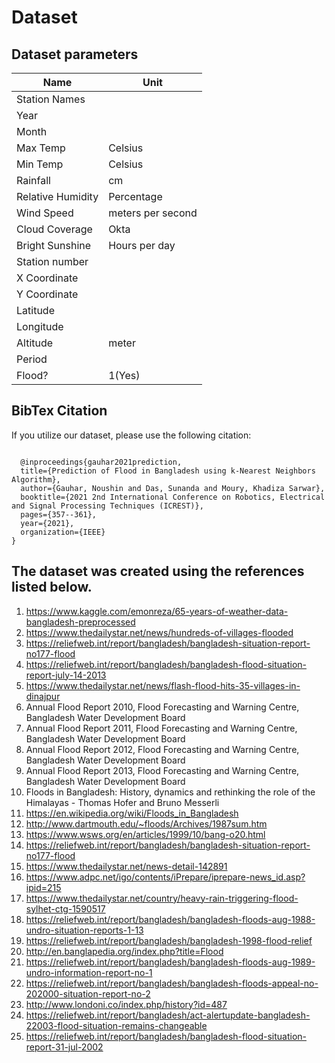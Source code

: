 # Dataset 


## Dataset parameters

| Name              |  Unit             |
| ----------------- | ----------------- |
| Station Names     |                   |
| Year              |                   |
| Month             |                   |
| Max Temp          | Celsius           |
| Min Temp          | Celsius           |
| Rainfall          | cm                |
| Relative Humidity | Percentage        |
| Wind Speed        | meters per second |
| Cloud Coverage    | Okta              |
| Bright Sunshine   | Hours per day     |
| Station number    |                   |
| X Coordinate      |                   |
| Y Coordinate      |                   |
| Latitude          |                   |
| Longitude         |                   |
| Altitude          | meter             |
| Period            |                   |
| Flood?            | 1(Yes)            |


## BibTex Citation
If you utilize our dataset, please use the following citation:

<code>
  @inproceedings{gauhar2021prediction,
  title={Prediction of Flood in Bangladesh using k-Nearest Neighbors Algorithm},
  author={Gauhar, Noushin and Das, Sunanda and Moury, Khadiza Sarwar},
  booktitle={2021 2nd International Conference on Robotics, Electrical and Signal Processing Techniques (ICREST)},
  pages={357--361},
  year={2021},
  organization={IEEE}
}</code>

## The dataset was created using the references listed below.

1. https://www.kaggle.com/emonreza/65-years-of-weather-data-bangladesh-preprocessed
2. https://www.thedailystar.net/news/hundreds-of-villages-flooded
3. https://reliefweb.int/report/bangladesh/bangladesh-situation-report-no177-flood
4. https://reliefweb.int/report/bangladesh/bangladesh-flood-situation-report-july-14-2013
5. https://www.thedailystar.net/news/flash-flood-hits-35-villages-in-dinajpur
6. Annual Flood Report 2010, Flood Forecasting and Warning Centre, Bangladesh Water Development Board
7. Annual Flood Report 2011, Flood Forecasting and Warning Centre, Bangladesh Water Development Board
8. Annual Flood Report 2012, Flood Forecasting and Warning Centre, Bangladesh Water Development Board
9. Annual Flood Report 2013, Flood Forecasting and Warning Centre, Bangladesh Water Development Board
10. Floods in Bangladesh: History, dynamics and rethinking the role of the Himalayas - Thomas Hofer and Bruno Messerli
11. https://en.wikipedia.org/wiki/Floods_in_Bangladesh
12. http://www.dartmouth.edu/~floods/Archives/1987sum.htm
13. https://www.wsws.org/en/articles/1999/10/bang-o20.html
14. https://reliefweb.int/report/bangladesh/bangladesh-situation-report-no177-flood
15. https://www.thedailystar.net/news-detail-142891
16. https://www.adpc.net/igo/contents/iPrepare/iprepare-news_id.asp?ipid=215
17. https://www.thedailystar.net/country/heavy-rain-triggering-flood-sylhet-ctg-1590517
18. https://reliefweb.int/report/bangladesh/bangladesh-floods-aug-1988-undro-situation-reports-1-13
19. https://reliefweb.int/report/bangladesh/bangladesh-1998-flood-relief
20. http://en.banglapedia.org/index.php?title=Flood
21. https://reliefweb.int/report/bangladesh/bangladesh-floods-aug-1989-undro-information-report-no-1
22. https://reliefweb.int/report/bangladesh/bangladesh-floods-appeal-no-202000-situation-report-no-2
23. http://www.londoni.co/index.php/history?id=487
24. https://reliefweb.int/report/bangladesh/act-alertupdate-bangladesh-22003-flood-situation-remains-changeable
25. https://reliefweb.int/report/bangladesh/bangladesh-flood-situation-report-31-jul-2002
